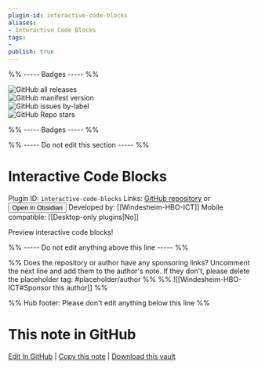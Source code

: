```yaml
---
plugin-id: interactive-code-blocks
aliases:
- Interactive Code Blocks
tags: 
- 
publish: true
---
```


%% ----- Badges ----- %%

![GitHub all releases](https://img.shields.io/github/downloads/Windesheim-HBO-ICT/Obsidian-Interactive-Code-Block-Plugin/total?color=573E7A&logo=github&style=for-the-badge)   
![GitHub manifest version](https://img.shields.io/github/manifest-json/v/Windesheim-HBO-ICT/Obsidian-Interactive-Code-Block-Plugin?color=573E7A&logo=github&style=for-the-badge)   
![GitHub issues by-label](https://img.shields.io/github/issues/Windesheim-HBO-ICT/Obsidian-Interactive-Code-Block-Plugin/help%20wanted?color=573E7A&logo=github&style=for-the-badge)   
![GitHub Repo stars](https://img.shields.io/github/stars/Windesheim-HBO-ICT/Obsidian-Interactive-Code-Block-Plugin?color=573E7A&logo=github&style=for-the-badge)

%% ----- Badges ----- %%

%% ----- Do not edit this section ----- %%

# Interactive Code Blocks

Plugin ID: `interactive-code-blocks`
Links: [GitHub repository](https://github.com/Windesheim-HBO-ICT/Obsidian-Interactive-Code-Block-Plugin) or [<button id=HH>Open in Obsidian</button>](obsidian://show-plugin?id=interactive-code-blocks)
Developed by: [[Windesheim-HBO-ICT]]
Mobile compatible: [[Desktop-only plugins|No]]

Preview interactive code blocks!

%% ----- Do not edit anything above this line ----- %% 

%% Does the repository or author have any sponsoring links? Uncomment the next line and add them to the author's note. If they don't, please delete the placeholder tag: #placeholder/author %%
%% ![[Windesheim-HBO-ICT#Sponsor this author]] %%

%% Hub footer: Please don't edit anything below this line %%

# This note in GitHub

<span class="git-footer">[Edit In GitHub](https://github.dev/obsidian-community/obsidian-hub/blob/main/02%20-%20Community%20Expansions/02.05%20All%20Community%20Expansions/Plugins/interactive-code-blocks.md "git-hub-edit-note") | [Copy this note](https://raw.githubusercontent.com/obsidian-community/obsidian-hub/main/02%20-%20Community%20Expansions/02.05%20All%20Community%20Expansions/Plugins/interactive-code-blocks.md "git-hub-copy-note") | [Download this vault](https://github.com/obsidian-community/obsidian-hub/archive/refs/heads/main.zip "git-hub-download-vault") </span>
